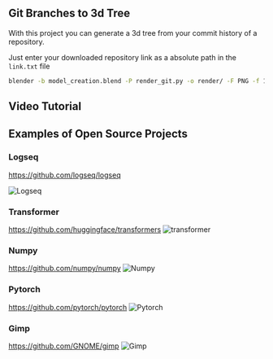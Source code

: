 ## Git Branches to 3d Tree

With this project you can generate a 3d tree from your commit history of a repository.

Just enter your downloaded repository link as a absolute path in the `link.txt` file

```bash
blender -b model_creation.blend -P render_git.py -o render/ -F PNG -f 1
```

## Video Tutorial


## Examples of Open Source Projects

### Logseq
https://github.com/logseq/logseq

![Logseq](render/logseq.png)


### Transformer
https://github.com/huggingface/transformers
![transformer](render/huggingface_transformer.png)


### Numpy
https://github.com/numpy/numpy
![Numpy](render/numpy.png)


### Pytorch
https://github.com/pytorch/pytorch
![Pytorch](render/pytorch.png)


### Gimp
https://github.com/GNOME/gimp
![Gimp](render/gimp.png)

